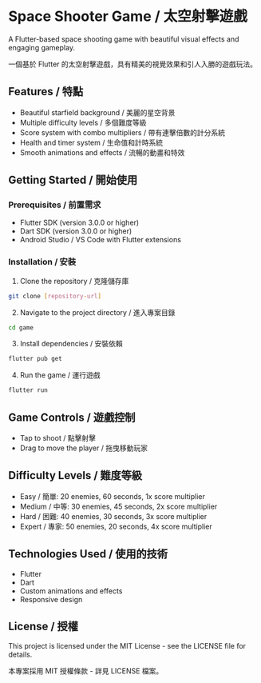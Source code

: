 # Space Shooter Game / 太空射擊遊戲

A Flutter-based space shooting game with beautiful visual effects and engaging gameplay.

一個基於 Flutter 的太空射擊遊戲，具有精美的視覺效果和引人入勝的遊戲玩法。

## Features / 特點

- Beautiful starfield background / 美麗的星空背景
- Multiple difficulty levels / 多個難度等級
- Score system with combo multipliers / 帶有連擊倍數的計分系統
- Health and timer system / 生命值和計時系統
- Smooth animations and effects / 流暢的動畫和特效

## Getting Started / 開始使用

### Prerequisites / 前置需求

- Flutter SDK (version 3.0.0 or higher)
- Dart SDK (version 3.0.0 or higher)
- Android Studio / VS Code with Flutter extensions

### Installation / 安裝

1. Clone the repository / 克隆儲存庫
```bash
git clone [repository-url]
```

2. Navigate to the project directory / 進入專案目錄
```bash
cd game
```

3. Install dependencies / 安裝依賴
```bash
flutter pub get
```

4. Run the game / 運行遊戲
```bash
flutter run
```

## Game Controls / 遊戲控制

- Tap to shoot / 點擊射擊
- Drag to move the player / 拖曳移動玩家

## Difficulty Levels / 難度等級

- Easy / 簡單: 20 enemies, 60 seconds, 1x score multiplier
- Medium / 中等: 30 enemies, 45 seconds, 2x score multiplier
- Hard / 困難: 40 enemies, 30 seconds, 3x score multiplier
- Expert / 專家: 50 enemies, 20 seconds, 4x score multiplier

## Technologies Used / 使用的技術

- Flutter
- Dart
- Custom animations and effects
- Responsive design

## License / 授權

This project is licensed under the MIT License - see the LICENSE file for details.

本專案採用 MIT 授權條款 - 詳見 LICENSE 檔案。
